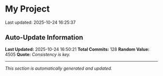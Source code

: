 # My Project


Last updated: 2025-10-24 16:25:37







































































































































































































































































































































































































































































































































## Auto-Update Information

**Last Updated:** 2025-10-24 16:50:21
**Total Commits:** 128
**Random Value:** 4505
**Quote:** _Consistency is key._

---
_This section is automatically generated and updated._
